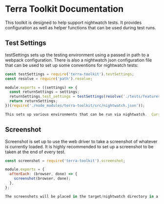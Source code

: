 # Terra Toolkit Documentation

This toolkit is designed to help support nightwatch tests.  It provides configuration as well as helper functions that can be used during test runs.

## Test Settings

testSettings sets up the testing environment using a passed in path to a webpack configuration.  There is also a nightwatch json configuration file that can be used to set up some conventions for nightwatch tests:

```javascript
const testSettings = require('terra-toolkit').testSettings;
const resolve = require('path').resolve;

module.exports = ((settings) => {
  const returnSettings = settings;
  returnSettings.test_settings = testSettings(resolve('./tests/features/test.config'));
  return returnSettings;
})(require('./node_modules/terra-toolkit/src/nightwatch.json'));

This sets up various environments that can be run via nightwatch.  Currently, these configurations are named in the form <driver>-<size> where drivers are default (phantomjs), chrome, firefox, and safari and sizes are tiny, small, medium, large, huge, and enormous.
```

## Screenshot

Screenshot is set up to use the web driver to take a screenshot of whatever is currently loaded.  It is highly recommended to set up a screenshot to be taken at the end of every test.

```javascript
const screenshot = require('terra-toolkit').screenshot;

module.exports = {
  afterEach: (browser, done) => {
    screenshot(browser, done);
  },
};

The screenshots will be placed in the target/nightwatch directory in a folder matching the test description and web driver.  The file name will be the size appended with the optional tag that is passed in.
``` 
